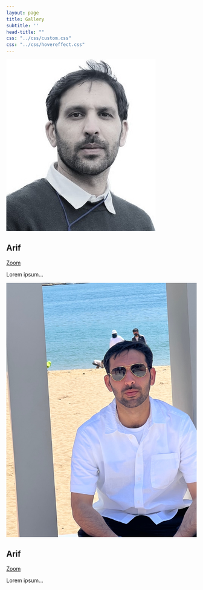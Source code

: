 ```yaml
---
layout: page
title: Gallery
subtitle: ''
head-title: ""
css: "../css/custom.css"
css: "../css/hovereffect.css"
---
```

<div class="row">
<div class="col-lg-3 col-md-4 col-sm-6 col-xs-12">
    <div class="hovereffect">
        <img class="img-responsive" src="/img/arif-new2.jpg">
        <div class="overlay">
           <h2>Arif</h2>
           <a class="info" href="https://arifkhaan.github.io/img/arif-new2.jpg">Zoom</a>
        </div>
      <div class="caption">
          <p>Lorem ipsum...</p>
        </div>
    </div>
</div>
  
<div class="col-lg-3 col-md-4 col-sm-6 col-xs-12">
    <div class="hovereffect">
        <img class="img-responsive" src="/img/arifnnew.jpg">
        <div class="overlay">
           <h2>Arif</h2>
           <a class="info" href="https://arifkhaan.github.io/img/arifnnew.jpg">Zoom</a>
        </div>
      <div class="caption">
          <p>Lorem ipsum...</p>
        </div>
    </div>
</div>

</div>
